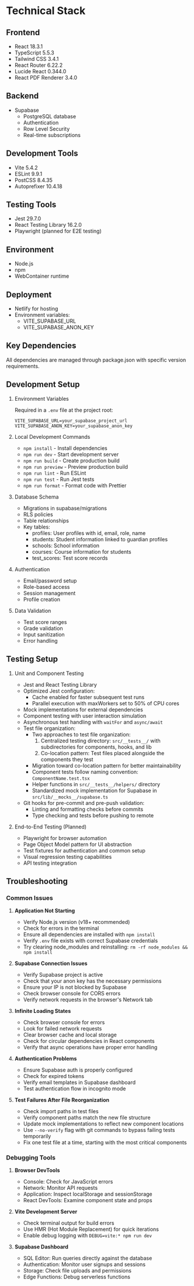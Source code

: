 # Technical Stack

## Frontend

- React 18.3.1
- TypeScript 5.5.3
- Tailwind CSS 3.4.1
- React Router 6.22.2
- Lucide React 0.344.0
- React PDF Renderer 3.4.0

## Backend

- Supabase
  - PostgreSQL database
  - Authentication
  - Row Level Security
  - Real-time subscriptions

## Development Tools

- Vite 5.4.2
- ESLint 9.9.1
- PostCSS 8.4.35
- Autoprefixer 10.4.18

## Testing Tools

- Jest 29.7.0
- React Testing Library 16.2.0
- Playwright (planned for E2E testing)

## Environment

- Node.js
- npm
- WebContainer runtime

## Deployment

- Netlify for hosting
- Environment variables:
  - VITE_SUPABASE_URL
  - VITE_SUPABASE_ANON_KEY

## Key Dependencies

All dependencies are managed through package.json with specific version requirements.

## Development Setup

1. Environment Variables

   Required in a `.env` file at the project root:

   ```
   VITE_SUPABASE_URL=your_supabase_project_url
   VITE_SUPABASE_ANON_KEY=your_supabase_anon_key
   ```

2. Local Development Commands

   - `npm install` - Install dependencies
   - `npm run dev` - Start development server
   - `npm run build` - Create production build
   - `npm run preview` - Preview production build
   - `npm run lint` - Run ESLint
   - `npm run test` - Run Jest tests
   - `npm run format` - Format code with Prettier

3. Database Schema

   - Migrations in supabase/migrations
   - RLS policies
   - Table relationships
   - Key tables:
     - profiles: User profiles with id, email, role, name
     - students: Student information linked to guardian profiles
     - schools: School information
     - courses: Course information for students
     - test_scores: Test score records

4. Authentication

   - Email/password setup
   - Role-based access
   - Session management
   - Profile creation

5. Data Validation
   - Test score ranges
   - Grade validation
   - Input sanitization
   - Error handling

## Testing Setup

1. Unit and Component Testing

   - Jest and React Testing Library
   - Optimized Jest configuration:
     - Cache enabled for faster subsequent test runs
     - Parallel execution with maxWorkers set to 50% of CPU cores
   - Mock implementations for external dependencies
   - Component testing with user interaction simulation
   - Asynchronous test handling with `waitFor` and `async/await`
   - Test file organization:
     - Two approaches to test file organization:
       1. Centralized testing directory: `src/__tests__/` with subdirectories for components, hooks, and lib
       2. Co-location pattern: Test files placed alongside the components they test
     - Migration toward co-location pattern for better maintainability
     - Component tests follow naming convention: `ComponentName.test.tsx`
     - Helper functions in `src/__tests__/helpers/` directory
     - Standardized mock implementation for Supabase in `src/lib/__mocks__/supabase.ts`
   - Git hooks for pre-commit and pre-push validation:
     - Linting and formatting checks before commits
     - Type checking and tests before pushing to remote

2. End-to-End Testing (Planned)
   - Playwright for browser automation
   - Page Object Model pattern for UI abstraction
   - Test fixtures for authentication and common setup
   - Visual regression testing capabilities
   - API testing integration

## Troubleshooting

### Common Issues

1. **Application Not Starting**

   - Verify Node.js version (v18+ recommended)
   - Check for errors in the terminal
   - Ensure all dependencies are installed with `npm install`
   - Verify `.env` file exists with correct Supabase credentials
   - Try clearing node_modules and reinstalling: `rm -rf node_modules && npm install`

2. **Supabase Connection Issues**

   - Verify Supabase project is active
   - Check that your anon key has the necessary permissions
   - Ensure your IP is not blocked by Supabase
   - Check browser console for CORS errors
   - Verify network requests in the browser's Network tab

3. **Infinite Loading States**

   - Check browser console for errors
   - Look for failed network requests
   - Clear browser cache and local storage
   - Check for circular dependencies in React components
   - Verify that async operations have proper error handling

4. **Authentication Problems**

   - Ensure Supabase auth is properly configured
   - Check for expired tokens
   - Verify email templates in Supabase dashboard
   - Test authentication flow in incognito mode

5. **Test Failures After File Reorganization**
   - Check import paths in test files
   - Verify component paths match the new file structure
   - Update mock implementations to reflect new component locations
   - Use `--no-verify` flag with git commands to bypass failing tests temporarily
   - Fix one test file at a time, starting with the most critical components

### Debugging Tools

1. **Browser DevTools**

   - Console: Check for JavaScript errors
   - Network: Monitor API requests
   - Application: Inspect localStorage and sessionStorage
   - React DevTools: Examine component state and props

2. **Vite Development Server**

   - Check terminal output for build errors
   - Use HMR (Hot Module Replacement) for quick iterations
   - Enable debug logging with `DEBUG=vite:* npm run dev`

3. **Supabase Dashboard**
   - SQL Editor: Run queries directly against the database
   - Authentication: Monitor user signups and sessions
   - Storage: Check file uploads and permissions
   - Edge Functions: Debug serverless functions

